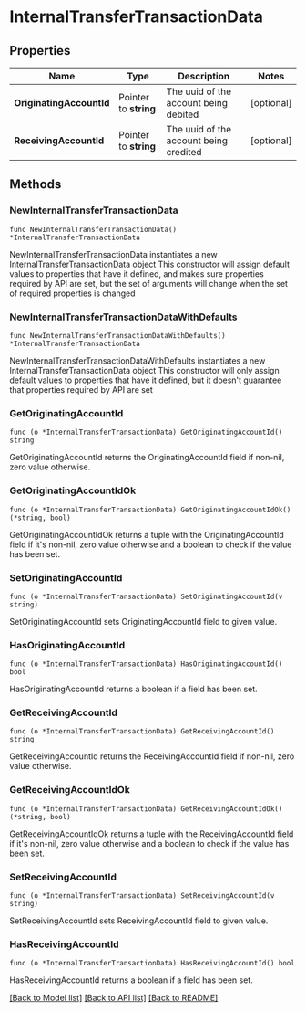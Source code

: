 # InternalTransferTransactionData

## Properties

Name | Type | Description | Notes
------------ | ------------- | ------------- | -------------
**OriginatingAccountId** | Pointer to **string** | The uuid of the account being debited | [optional] 
**ReceivingAccountId** | Pointer to **string** | The uuid of the account being credited | [optional] 

## Methods

### NewInternalTransferTransactionData

`func NewInternalTransferTransactionData() *InternalTransferTransactionData`

NewInternalTransferTransactionData instantiates a new InternalTransferTransactionData object
This constructor will assign default values to properties that have it defined,
and makes sure properties required by API are set, but the set of arguments
will change when the set of required properties is changed

### NewInternalTransferTransactionDataWithDefaults

`func NewInternalTransferTransactionDataWithDefaults() *InternalTransferTransactionData`

NewInternalTransferTransactionDataWithDefaults instantiates a new InternalTransferTransactionData object
This constructor will only assign default values to properties that have it defined,
but it doesn't guarantee that properties required by API are set

### GetOriginatingAccountId

`func (o *InternalTransferTransactionData) GetOriginatingAccountId() string`

GetOriginatingAccountId returns the OriginatingAccountId field if non-nil, zero value otherwise.

### GetOriginatingAccountIdOk

`func (o *InternalTransferTransactionData) GetOriginatingAccountIdOk() (*string, bool)`

GetOriginatingAccountIdOk returns a tuple with the OriginatingAccountId field if it's non-nil, zero value otherwise
and a boolean to check if the value has been set.

### SetOriginatingAccountId

`func (o *InternalTransferTransactionData) SetOriginatingAccountId(v string)`

SetOriginatingAccountId sets OriginatingAccountId field to given value.

### HasOriginatingAccountId

`func (o *InternalTransferTransactionData) HasOriginatingAccountId() bool`

HasOriginatingAccountId returns a boolean if a field has been set.

### GetReceivingAccountId

`func (o *InternalTransferTransactionData) GetReceivingAccountId() string`

GetReceivingAccountId returns the ReceivingAccountId field if non-nil, zero value otherwise.

### GetReceivingAccountIdOk

`func (o *InternalTransferTransactionData) GetReceivingAccountIdOk() (*string, bool)`

GetReceivingAccountIdOk returns a tuple with the ReceivingAccountId field if it's non-nil, zero value otherwise
and a boolean to check if the value has been set.

### SetReceivingAccountId

`func (o *InternalTransferTransactionData) SetReceivingAccountId(v string)`

SetReceivingAccountId sets ReceivingAccountId field to given value.

### HasReceivingAccountId

`func (o *InternalTransferTransactionData) HasReceivingAccountId() bool`

HasReceivingAccountId returns a boolean if a field has been set.


[[Back to Model list]](../README.md#documentation-for-models) [[Back to API list]](../README.md#documentation-for-api-endpoints) [[Back to README]](../README.md)


